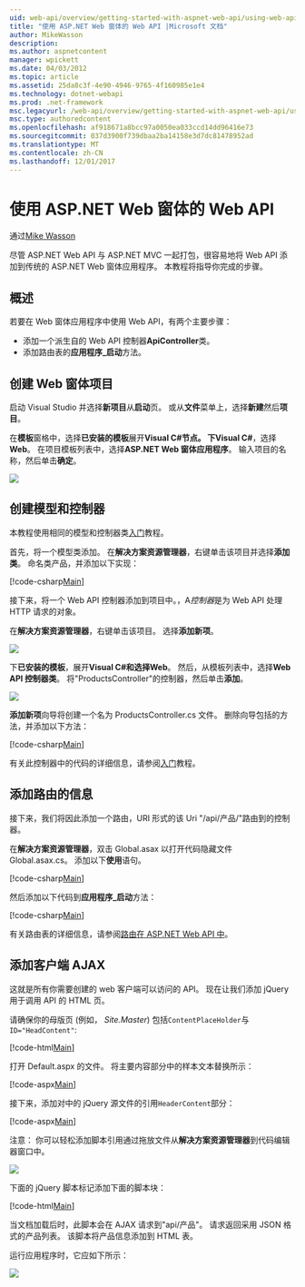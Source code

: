 ```yaml
---
uid: web-api/overview/getting-started-with-aspnet-web-api/using-web-api-with-aspnet-web-forms
title: "使用 ASP.NET Web 窗体的 Web API |Microsoft 文档"
author: MikeWasson
description: 
ms.author: aspnetcontent
manager: wpickett
ms.date: 04/03/2012
ms.topic: article
ms.assetid: 25da8c3f-4e90-4946-9765-4f160985e1e4
ms.technology: dotnet-webapi
ms.prod: .net-framework
msc.legacyurl: /web-api/overview/getting-started-with-aspnet-web-api/using-web-api-with-aspnet-web-forms
msc.type: authoredcontent
ms.openlocfilehash: af918671a8bcc97a0050ea033ccd14dd96416e73
ms.sourcegitcommit: 037d3900f739dbaa2ba14158e3d7dc81478952ad
ms.translationtype: MT
ms.contentlocale: zh-CN
ms.lasthandoff: 12/01/2017
---
```

<a name="using-web-api-with-aspnet-web-forms"></a>使用 ASP.NET Web 窗体的 Web API
====================
通过[Mike Wasson](https://github.com/MikeWasson)

尽管 ASP.NET Web API 与 ASP.NET MVC 一起打包，很容易地将 Web API 添加到传统的 ASP.NET Web 窗体应用程序。 本教程将指导你完成的步骤。

## <a name="overview"></a>概述

若要在 Web 窗体应用程序中使用 Web API，有两个主要步骤：

- 添加一个派生自的 Web API 控制器**ApiController**类。
- 添加路由表的**应用程序\_启动**方法。

## <a name="create-a-web-forms-project"></a>创建 Web 窗体项目

启动 Visual Studio 并选择**新项目**从**启动**页。 或从**文件**菜单上，选择**新建**然后**项目**。

在**模板**窗格中，选择**已安装的模板**展开**Visual C#**节点。 下**Visual C#**，选择**Web**。 在项目模板列表中，选择**ASP.NET Web 窗体应用程序**。 输入项目的名称，然后单击**确定**。

![](using-web-api-with-aspnet-web-forms/_static/image1.png)

## <a name="create-the-model-and-controller"></a>创建模型和控制器

本教程使用相同的模型和控制器类[入门](tutorial-your-first-web-api.md)教程。

首先，将一个模型类添加。 在**解决方案资源管理器**，右键单击该项目并选择**添加类**。 命名类产品，并添加以下实现：

[!code-csharp[Main](using-web-api-with-aspnet-web-forms/samples/sample1.cs)]

接下来，将一个 Web API 控制器添加到项目中。，A*控制器*是为 Web API 处理 HTTP 请求的对象。

在**解决方案资源管理器**，右键单击该项目。 选择**添加新项**。

![](using-web-api-with-aspnet-web-forms/_static/image2.png)

下**已安装的模板**，展开**Visual C#**和选择**Web**。 然后，从模板列表中，选择**Web API 控制器类**。 将"ProductsController"的控制器，然后单击**添加**。

![](using-web-api-with-aspnet-web-forms/_static/image3.png)

**添加新项**向导将创建一个名为 ProductsController.cs 文件。 删除向导包括的方法，并添加以下方法：

[!code-csharp[Main](using-web-api-with-aspnet-web-forms/samples/sample2.cs)]

有关此控制器中的代码的详细信息，请参阅[入门](tutorial-your-first-web-api.md)教程。

## <a name="add-routing-information"></a>添加路由的信息

接下来，我们将因此添加一个路由，URI 形式的该 Uri &quot;/api/产品/&quot;路由到的控制器。

在**解决方案资源管理器**，双击 Global.asax 以打开代码隐藏文件 Global.asax.cs。 添加以下**使用**语句。

[!code-csharp[Main](using-web-api-with-aspnet-web-forms/samples/sample3.cs)]

然后添加以下代码到**应用程序\_启动**方法：

[!code-csharp[Main](using-web-api-with-aspnet-web-forms/samples/sample4.cs)]

有关路由表的详细信息，请参阅[路由在 ASP.NET Web API 中](../web-api-routing-and-actions/routing-in-aspnet-web-api.md)。

## <a name="add-client-side-ajax"></a>添加客户端 AJAX

这就是所有你需要创建的 web 客户端可以访问的 API。 现在让我们添加 jQuery 用于调用 API 的 HTML 页。

请确保你的母版页 (例如， *Site.Master*) 包括`ContentPlaceHolder`与`ID="HeadContent"`:

[!code-html[Main](using-web-api-with-aspnet-web-forms/samples/sample8.html)]

打开 Default.aspx 的文件。 将主要内容部分中的样本文本替换所示：

[!code-aspx[Main](using-web-api-with-aspnet-web-forms/samples/sample5.aspx)]

接下来，添加对中的 jQuery 源文件的引用`HeaderContent`部分：

[!code-aspx[Main](using-web-api-with-aspnet-web-forms/samples/sample6.aspx?highlight=2)]

注意： 你可以轻松添加脚本引用通过拖放文件从**解决方案资源管理器**到代码编辑器窗口中。

![](using-web-api-with-aspnet-web-forms/_static/image4.png)

下面的 jQuery 脚本标记添加下面的脚本块：

[!code-html[Main](using-web-api-with-aspnet-web-forms/samples/sample7.html)]

当文档加载后时，此脚本会在 AJAX 请求到&quot;api/产品&quot;。 请求返回采用 JSON 格式的产品列表。 该脚本将产品信息添加到 HTML 表。

运行应用程序时，它应如下所示：

![](using-web-api-with-aspnet-web-forms/_static/image5.png)
